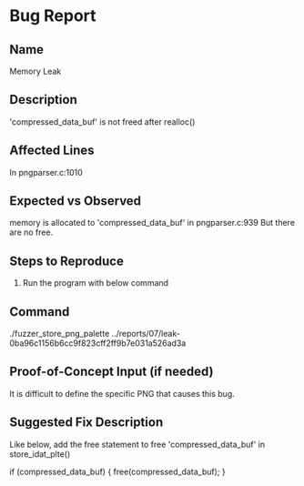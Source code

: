 # Bug Report

## Name

Memory Leak

## Description

'compressed_data_buf' is not freed after realloc()

## Affected Lines

In pngparser.c:1010

## Expected vs Observed

memory is allocated to 'compressed_data_buf' in pngparser.c:939
But there are no free.

## Steps to Reproduce

1. Run the program with below command

## Command

./fuzzer_store_png_palette ../reports/07/leak-0ba96c1156b6cc9f823cff2ff9b7e031a526ad3a

## Proof-of-Concept Input (if needed)

It is difficult to define the specific PNG that causes this bug.

## Suggested Fix Description

Like below, add the free statement to free 'compressed_data_buf' in store_idat_plte()

if (compressed_data_buf)
{
    free(compressed_data_buf);
}